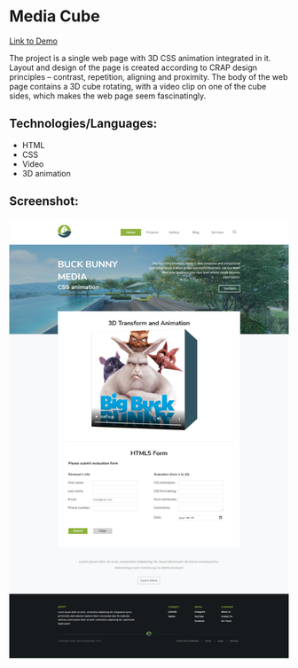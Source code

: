 # Media Cube

[Link to Demo](http://cube.alexandrpasko.com/)

The project is a single web page with 3D CSS animation integrated in it. Layout and design of the page is created according to CRAP design principles – contrast, repetition, aligning and proximity. The body of the web page contains a 3D cube rotating, with a video clip on one of the cube sides, which makes the web page seem fascinatingly. 

## Technologies/Languages:
* HTML
* CSS
* Video
* 3D animation

## Screenshot:
![Screenshot of layout](screenshot.jpg)